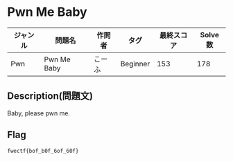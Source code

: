 # Pwn Me Baby

|ジャンル|問題名|作問者|タグ|最終スコア|Solve数|
|---|---|---|---|---|---|
|Pwn|Pwn Me Baby|こーふ|Beginner|153|178|
## Description(問題文)

Baby, please pwn me.

## Flag

`fwectf{bof_b0f_6of_60f}`

